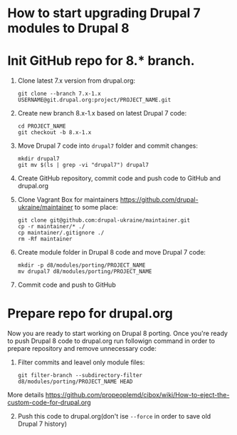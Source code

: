 How to start upgrading Drupal 7 modules to Drupal 8
======

# Init GitHub repo for 8.* branch.
1. Clone latest 7.x version from drupal.org:

    ```
    git clone --branch 7.x-1.x USERNAME@git.drupal.org:project/PROJECT_NAME.git
    ```
  
2. Create new branch 8.x-1.x based on latest Drupal 7 code:

    ```
    cd PROJECT_NAME
    git checkout -b 8.x-1.x
    ```
    
3. Move Drupal 7 code into `drupal7` folder and commit changes:

    ```
    mkdir drupal7
    git mv $(ls | grep -vi "drupal7") drupal7
    ```
    
4. Create GitHub repository, commit code and push code to GitHub and drupal.org
5. Clone Vagrant Box for maintainers https://github.com/drupal-ukraine/maintainer to some place:

    ```
    git clone git@github.com:drupal-ukraine/maintainer.git
    cp -r maintainer/* ./
    cp maintainer/.gitignore ./
    rm -Rf maintainer
    ```
6. Create module folder in Drupal 8 code and move Drupal 7 code:

    ```
    mkdir -p d8/modules/porting/PROJECT_NAME
    mv drupal7 d8/modules/porting/PROJECT_NAME
    ```
    
7. Commit code and push to GitHub

# Prepare repo for drupal.org

Now you are ready to start working on Drupal 8 porting. Once you're ready to push Drupal 8 code to drupal.org run followign command in order to prepare repository and remove unnecessary code:

1. Filter commits and leavel only module files:

    ```
    git filter-branch --subdirectory-filter d8/modules/porting/PROJECT_NAME HEAD
    ```
More details https://github.com/propeoplemd/cibox/wiki/How-to-eject-the-custom-code-for-drupal.org

2. Push this code to drupal.org(don't ise `--force` in order to save old Drupal 7 history)
